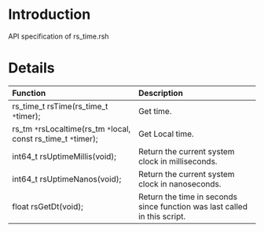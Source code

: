 # Introduction #

API specification of rs\_time.rsh

# Details #

| **Function** | **Description** |
|:-------------|:----------------|
| rs\_time\_t rsTime(rs\_time\_t `*`timer); | Get time. |
| rs\_tm `*`rsLocaltime(rs\_tm `*`local, const rs\_time\_t `*`timer); | Get Local time. |
| int64\_t rsUptimeMillis(void); | Return the current system clock in milliseconds. |
| int64\_t rsUptimeNanos(void); | Return the current system clock in nanoseconds. |
| float rsGetDt(void); | Return the time in seconds since function was last called in this script.|